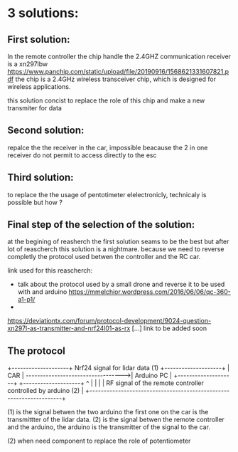# 3 solutions:


## First solution:

In the remote controller the chip handle the 2.4GHZ communication receiver is a xn297lbw
https://www.panchip.com/static/upload/file/20190916/1568621331607821.pdf
the chip is a 2.4GHz wireless transceiver chip, which is designed for wireless applications.

this solution concist to replace the role of this chip and make a new transmiter for data


## Second solution:

repalce the the receiver in the car, impossible beacause the 2 in one receiver do not permit to access directly to the esc


## Third solution:

to replace the the usage of pentotimeter elelectronicly, technicaly is possible but how ?


## Final step of the selection of the solution:

at the begining of reasherch the first solution seams to be the best but after lot of reascherch this solution is a nightmare.
because we need to reverse completly the protocol used betwen the controller and the RC car. 

link used for this reascherch:
- talk about the protocol used by a small drone and reverse it to be used with and arduino
https://mmelchior.wordpress.com/2016/06/06/qc-360-a1-p1/
- 
https://deviationtx.com/forum/protocol-development/9024-question-xn297l-as-transmitter-and-nrf24l01-as-rx
[...] link to be added soon



## The protocol

+--------------------+    Nrf24 signal for lidar data (1) +--------------------+
|        CAR         | ---------------------------------->|    Arduino PC      |
+--------------------+                                    +--------------------+
^                                                                    |
|                                                                    |
|      RF signal of the remote controller controlled by arduino (2)  |
+--------------------------------------------------------------------+


(1) is the signal betwen the two arduino the first one on the car is the transmittter of the lidar data.
(2) is the signal betwen the remote controller and the arduino, the arduino is the transmitter of the signal to the car.

(2) when need component to replace the role of potentiometer